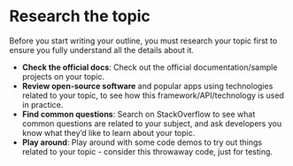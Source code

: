 # Research the topic

Before you start writing your outline, you must research your topic first to ensure you fully understand all the details about it.

* **Check the official docs**: Check out the official documentation/sample projects on your topic.
* **Review open-source software** and popular apps using technologies related to your topic, to see how this framework/API/technology is used in practice.
* **Find common questions**: Search on StackOverflow to see what common questions are related to your subject, and ask developers you know what they’d like to learn about your topic.
* **Play around**: Play around with some code demos to try out things related to your topic - consider this throwaway code, just for testing.

